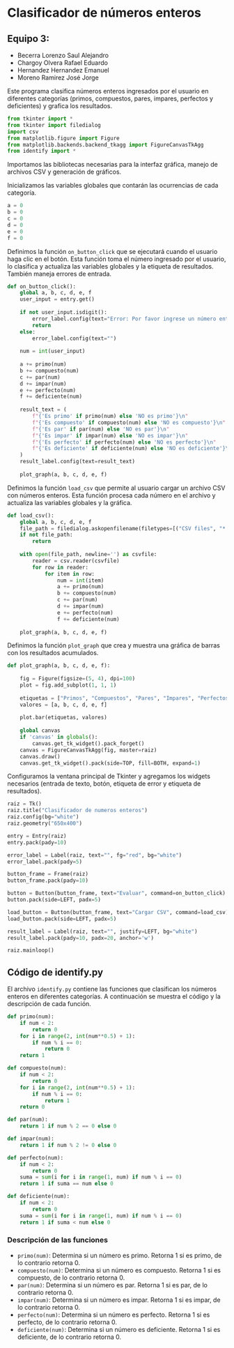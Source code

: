 # Clasificador de números enteros
## Equipo 3: 
* Becerra Lorenzo Saul Alejandro 
* Chargoy Olvera Rafael Eduardo
* Hernandez Hernandez Emanuel
* Moreno Ramirez José Jorge 

Este programa clasifica números enteros ingresados por el usuario en diferentes categorías (primos, compuestos, pares, impares, perfectos y deficientes) y grafica los resultados.

```python
from tkinter import *
from tkinter import filedialog
import csv
from matplotlib.figure import Figure
from matplotlib.backends.backend_tkagg import FigureCanvasTkAgg
from identify import *
```
Importamos las bibliotecas necesarias para la interfaz gráfica, manejo de archivos CSV y generación de gráficos.

Inicializamos las variables globales que contarán las ocurrencias de cada categoría.

```python
a = 0
b = 0
c = 0
d = 0
e = 0
f = 0
```

Definimos la función `on_button_click` que se ejecutará cuando el usuario haga clic en el botón. Esta función toma el número ingresado por el usuario, lo clasifica y actualiza las variables globales y la etiqueta de resultados. También maneja errores de entrada.

```python
def on_button_click():
    global a, b, c, d, e, f 
    user_input = entry.get()
    
    if not user_input.isdigit():
        error_label.config(text="Error: Por favor ingrese un número entero válido.")
        return
    else:
        error_label.config(text="")
    
    num = int(user_input) 
    
    a += primo(num)
    b += compuesto(num)
    c += par(num)
    d += impar(num)
    e += perfecto(num)
    f += deficiente(num)
    
    result_text = (
        f"{'Es primo' if primo(num) else 'NO es primo'}\n"
        f"{'Es compuesto' if compuesto(num) else 'NO es compuesto'}\n"
        f"{'Es par' if par(num) else 'NO es par'}\n"
        f"{'Es impar' if impar(num) else 'NO es impar'}\n"
        f"{'Es perfecto' if perfecto(num) else 'NO es perfecto'}\n"
        f"{'Es deficiente' if deficiente(num) else 'NO es deficiente'}\n"
    )
    result_label.config(text=result_text)
    
    plot_graph(a, b, c, d, e, f)
```

Definimos la función `load_csv` que permite al usuario cargar un archivo CSV con números enteros. Esta función procesa cada número en el archivo y actualiza las variables globales y la gráfica.

```python
def load_csv():
    global a, b, c, d, e, f
    file_path = filedialog.askopenfilename(filetypes=[("CSV files", "*.csv")])
    if not file_path:
        return
    
    with open(file_path, newline='') as csvfile:
        reader = csv.reader(csvfile)
        for row in reader:
            for item in row:
                num = int(item)
                a += primo(num)
                b += compuesto(num)
                c += par(num)
                d += impar(num)
                e += perfecto(num)
                f += deficiente(num)
    
    plot_graph(a, b, c, d, e, f)
```

Definimos la función `plot_graph` que crea y muestra una gráfica de barras con los resultados acumulados.

```python
def plot_graph(a, b, c, d, e, f):
    
    fig = Figure(figsize=(5, 4), dpi=100)
    plot = fig.add_subplot(1, 1, 1)
    
    etiquetas = ["Primos", "Compuestos", "Pares", "Impares", "Perfectos", "Deficientes"]
    valores = [a, b, c, d, e, f]
    
    plot.bar(etiquetas, valores)
    
    global canvas
    if 'canvas' in globals():
        canvas.get_tk_widget().pack_forget()  
    canvas = FigureCanvasTkAgg(fig, master=raiz)
    canvas.draw()
    canvas.get_tk_widget().pack(side=TOP, fill=BOTH, expand=1)
```

Configuramos la ventana principal de Tkinter y agregamos los widgets necesarios (entrada de texto, botón, etiqueta de error y etiqueta de resultados).

```python
raiz = Tk()
raiz.title("Clasificador de numeros enteros")
raiz.config(bg="white")
raiz.geometry("650x400")

entry = Entry(raiz)
entry.pack(pady=10) 

error_label = Label(raiz, text="", fg="red", bg="white")
error_label.pack(pady=5)

button_frame = Frame(raiz)
button_frame.pack(pady=10)

button = Button(button_frame, text="Evaluar", command=on_button_click)
button.pack(side=LEFT, padx=5)

load_button = Button(button_frame, text="Cargar CSV", command=load_csv)
load_button.pack(side=LEFT, padx=5)

result_label = Label(raiz, text="", justify=LEFT, bg="white")
result_label.pack(pady=10, padx=20, anchor='w')  

raiz.mainloop()
```

## Código de identify.py

El archivo `identify.py` contiene las funciones que clasifican los números enteros en diferentes categorías. A continuación se muestra el código y la descripción de cada función.

```python
def primo(num):
    if num < 2:
        return 0
    for i in range(2, int(num**0.5) + 1):
        if num % i == 0:
            return 0
    return 1

def compuesto(num):
    if num < 2:
        return 0
    for i in range(2, int(num**0.5) + 1):
        if num % i == 0:
            return 1
    return 0

def par(num):
    return 1 if num % 2 == 0 else 0

def impar(num):
    return 1 if num % 2 != 0 else 0

def perfecto(num):
    if num < 2:
        return 0
    suma = sum(i for i in range(1, num) if num % i == 0)
    return 1 if suma == num else 0

def deficiente(num):
    if num < 2:
        return 0
    suma = sum(i for i in range(1, num) if num % i == 0)
    return 1 if suma < num else 0
```

### Descripción de las funciones

- `primo(num)`: Determina si un número es primo. Retorna 1 si es primo, de lo contrario retorna 0.
- `compuesto(num)`: Determina si un número es compuesto. Retorna 1 si es compuesto, de lo contrario retorna 0.
- `par(num)`: Determina si un número es par. Retorna 1 si es par, de lo contrario retorna 0.
- `impar(num)`: Determina si un número es impar. Retorna 1 si es impar, de lo contrario retorna 0.
- `perfecto(num)`: Determina si un número es perfecto. Retorna 1 si es perfecto, de lo contrario retorna 0.
- `deficiente(num)`: Determina si un número es deficiente. Retorna 1 si es deficiente, de lo contrario retorna 0.
